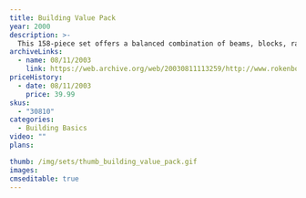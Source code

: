 ```yaml
---
title: Building Value Pack
year: 2000
description: >-
  This 158-piece set offers a balanced combination of beams, blocks, ramps, and decks to expand your current Rokenbok System at an economic price. New curved beams and curved deck plates are included.
archiveLinks:
  - name: 08/11/2003
    link: https://web.archive.org/web/20030811113259/http://www.rokenbok.com/catalog/pd_bb_building_pack.html
priceHistory:
  - date: 08/11/2003
    price: 39.99
skus:
  - "30810"
categories: 
  - Building Basics
video: ""
plans:

thumb: /img/sets/thumb_building_value_pack.gif
images:
cmseditable: true
---
```

